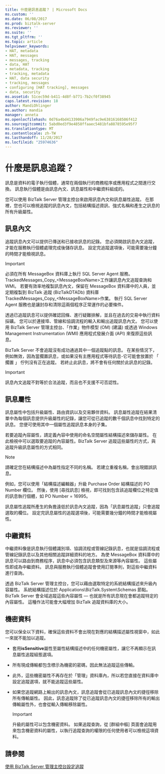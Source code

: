 ```yaml
---
title: 什麼是訊息追蹤？ | Microsoft Docs
ms.custom: ''
ms.date: 06/08/2017
ms.prod: biztalk-server
ms.reviewer: ''
ms.suite: ''
ms.tgt_pltfrm: ''
ms.topic: article
helpviewer_keywords:
- HAT, metadata
- HAT, messages
- messages, tracking
- data, HAT
- metadata, tracking
- tracking, metadata
- HAT, data security
- tracking, messages
- configuring [HAT tracking], messages
- data, security
ms.assetid: 51cec59d-b411-4d8f-b771-7b2cf0f38945
caps.latest.revision: 18
author: MandiOhlinger
ms.author: mandia
manager: anneta
ms.openlocfilehash: 0d76a4bd4133906a7949fac9e63816168506f412
ms.sourcegitcommit: 5abd0ed3f9e4858ffaaec5481bfa8878595e95f7
ms.translationtype: MT
ms.contentlocale: zh-TW
ms.lasthandoff: 11/28/2017
ms.locfileid: "25974636"
---
```

# <a name="what-is-message-tracking"></a>什麼是訊息追蹤？
訊息是資料的電子執行個體，通常在兩個執行的商務程序或應用程式之間進行交換。 訊息執行個體是由訊息內文、訊息屬性和中繼資料組成的。  
  
 您可以使用 BizTalk Server 管理主控台來啟用訊息內文和訊息屬性追蹤。 在那裡，您也可以檢視追蹤的訊息內文，包括結構描述資訊、強式名稱和產生之訊息的所有升級屬性。  
  
## <a name="message-body"></a>訊息內文  
 追蹤訊息內文可以提供已傳送和已接收訊息的記錄。 您必須開啟訊息內文追蹤，才能在服務執行個體處理完成後儲存訊息。 設定完追蹤選項後，可能需要幾分鐘的時間才能檢視訊息。  
  
> [!IMPORTANT]
>  必須在所有 MessageBox 資料庫上執行 SQL Server Agent 服務。 TrackedMessages_Copy_\<MessageBoxName\>工作讓訊息內文追蹤查詢和 WMI。 若要有效率地複製訊息內文，保留在 MessageBox 資料庫中的人員，並定期複製到 BizTalk 追蹤 (BizTalkDTADb) 資料庫 TrackedMessages_Copy_\<MessageBoxName\>作業。 執行 SQL Server Agent 服務也是讓封存和清除這兩個程序正常運作的必要條件。  
  
 透過已追蹤訊息可以提供確認回條、進行疑難排解，並且在過去的交易中執行資料採礦。 您可以於連接埠、管線和協調流程的輸入和輸出追蹤訊息內文。 您可以使用 BizTalk Server 管理主控台、「作業」物件模型 (OM) (建議) 或透過 Windows Management Instrumentation (WMI) 應用程式發展介面 (API) 來復原這些訊息。  
  
 BizTalk Server 不會追蹤沒有成功通過其中一個追蹤點的訊息。 在某些情況下，例如無效，因為當擱置訊息，或如果沒有主應用程式等待訊息-它可能會放置於 「 擱置 」 佇列沒有正在追蹤。 若終止此訊息，將不會有任何關於此訊息的記錄。  
  
> [!IMPORTANT]
>  訊息內文追蹤不對等於合法追蹤，而且也不支援不可否認性。  
  
## <a name="message-properties"></a>訊息屬性  
 訊息屬性中包括升級屬性、路由資訊以及交易夥伴資料。 訊息屬性追蹤在結果清單中為每個訊息提供升級屬性的記錄，讓您可從已追蹤的數千個訊息中找到特定的訊息。 您便可使用其中一個屬性追蹤訊息本身的子集。  
  
 若要追蹤內容屬性，請定義內容中使用的命名空間屬性結構描述來儲存屬性。 在此檢視中可以選取要追蹤的內容屬性。BizTalk Server 追蹤這些屬性的方式，與追蹤升級訊息屬性的方式相同。  
  
> [!NOTE]
>  請確定您在結構描述中為屬性指定不同的名稱。 若建立重複名稱，會出現錯誤訊息。  
  
 例如，您可以使用「結構描述編輯器」升級 Purchase Order 結構描述的 PO Number 欄位。 然後，使用 [尋找訊息] 檢視，即可找到包含該追蹤欄位之特定值的訊息執行個體，如 PO Number = 16995。  
  
 訊息屬性追蹤所產生的負擔遠低於訊息內文追蹤，因為「訊息屬性追蹤」只會追蹤選取的欄位。 設定完訊息屬性的追蹤選項後，可能需要幾分鐘的時間才能檢視屬性。  
  
## <a name="metadata"></a>中繼資料  
 中繼資料像是訊息執行個體識別項、協調流程或管線記錄訊息，也就是協調流程或管線記錄訊息以及其他相關追蹤詳細資料的地方。 為使 MessageBox 資料庫中的訊息可以路由到商務程序，訊息中必須包含訊息類型及來源等內容屬性。 這些屬性即成為中繼資料。 訊息與服務執行個體追蹤會使用訂閱準則，對這些中繼資料進行查詢。  
  
 透過 BizTalk Server 管理主控台，您可以藉由選取特定的系統結構描述來升級內容屬性。 系統結構描述位於 Applications\BizTalk.System\Schemas 節點。 BizTalk Server 會全域追蹤這些內容屬性 — 也就是所有訊息現在會都追蹤特定的內容屬性。 這種作法可能會大幅增加 BizTalk 追蹤資料庫的大小。  
  
## <a name="sensitive-data"></a>機密資料  
 您可以保全以下資料，確保這些資料不會出現在對應的結構描述屬性視窗中，如此一來就不能加以追蹤。  
  
-   套用**isSensitive**屬性至屬性結構描述中的任何機密屬性，讓它不再顯示在訊息屬性追蹤組態選項。  
  
-   所有現成傳輸都包含標示為機密的密碼，因此無法追蹤這些傳輸。  
  
-   此外，這些機密屬性不再存在於「管理」資料庫內，所以若您直接在資料庫中設定追蹤選項，就不能追蹤這些屬性。  
  
-   如果您追蹤網路上輸出的訊息內文，訊息追蹤會從已追蹤訊息內文的捷徑移除所有傳輸屬性。 因此，訊息追蹤除了從已追蹤訊息內文的捷徑移除所有的輸出傳輸屬性外，也會從輸入傳輸移除屬性。  
  
    > [!IMPORTANT]
    >  升級的屬性可以包含機密資料。 如果追蹤查詢，從 [群組中樞] 頁面會追蹤用來包含機密資料的屬性，以執行追蹤查詢的權限的任何使用者可以檢視這項資料。  
  
## <a name="see-also"></a>請參閱  
 [使用 BizTalk Server 管理主控台設定追蹤](http://msdn.microsoft.com/en-us/49b7f9d3-60b5-41bd-ba8b-029253926bef)